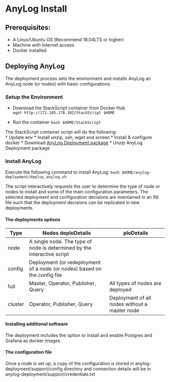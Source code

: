 # AnyLog Install

## Prerequisites: 
* A Linux/Ubuntu OS (Recommend 18.04LTS or higher)
* Machine with Internet access
* Docker installed

## Deploying AnyLog 

The deployment process sets the environment and installs AnyLog an AnyLog node (or nodes) with basic configurations. 

### Setup the Environment
* Download the StackScript container from Docker Hub    
```wget http://172.105.178.102/StackScript $HOME```

* Run the container
```bash $HOME/StackScript```  

The StackScript container script will do the following:  
    * Update env
    * Install unzip, ssh, wget and screen
    * Install & configure docker
    * Download [AnyLog Deployment package](https://www.google.com/url?q=https://anylog-packages.eu-central-1.linodeobjects.com/anylog-deployment.zip&sa=D&source=editors&ust=1612581360946000&usg=AOvVaw1XtS2vQi6M4sv08Z61VgBz)
    * Unzip AnyLog Deployment package 

### Install AnyLog

Execute the following command to install AnyLog:
```bash $HOME/anylog-deployment/deploy_anylog.sh ```

The script interactively requests the user to determine the type of node or nodes to install and some of the main configuration parameters. 
The selected deployment and configuration decisions are maintained in an INI file such that the deployment decisions can be replicated in new deployments.

#### The deployments options

| Type     | Nodes deploDetails  | ploDetails  |
| ----------- | ------------| ------  |
| node   | A single node. The type of node is determined by the interactive script  |
| config   | Deployment (or redeployment of a node (or nodes) based on the config file |
| full   | Master, Operator, Publisher, Query | All types of nodes are deployed  | 
| cluster   | Operator, Publisher, Query | Deployment of all nodes without a master node  |
 
#### Installing additional software
 
The deployment includes the option to install and enable Postgres and Grafana as docker images. 

#### The configuration file
Once a node is set up, a copy of the configuration is stored in 
anylog-deployment/support/config directory and connection details will be in anylog-deployment/support/credentials.txt
